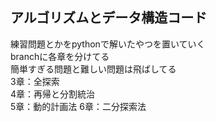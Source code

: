 ## アルゴリズムとデータ構造コード
練習問題とかをpythonで解いたやつを置いていく  
branchに各章を分けてる  
簡単すぎる問題と難しい問題は飛ばしてる  
3章：全探索  
4章：再帰と分割統治  
5章：動的計画法
6章：二分探索法
